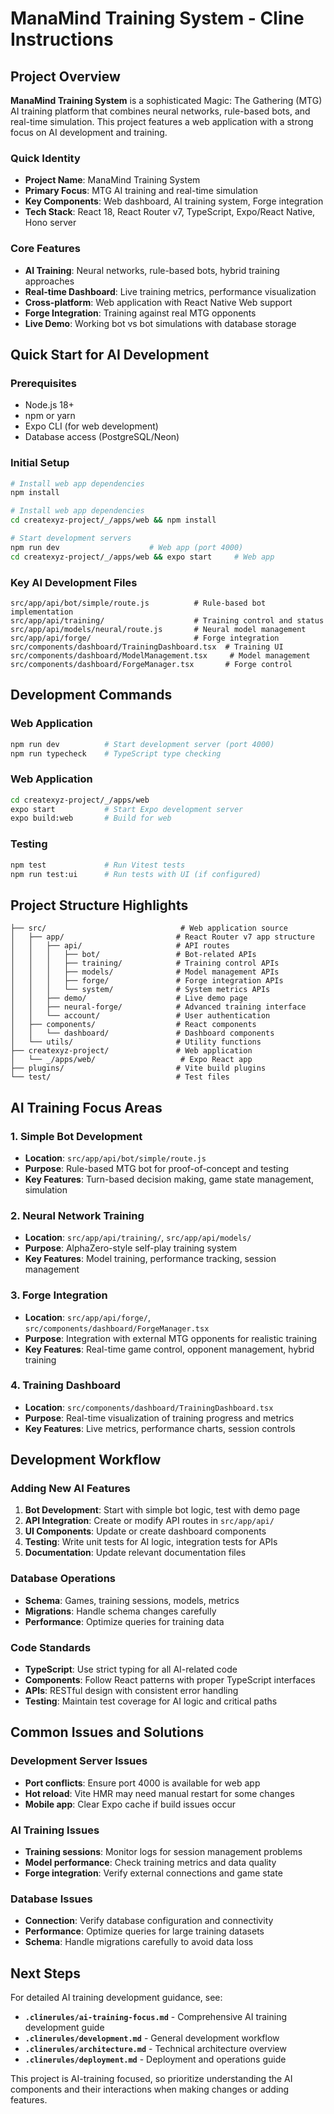 # ManaMind Training System - Cline Instructions

## Project Overview

**ManaMind Training System** is a sophisticated Magic: The Gathering (MTG) AI training platform that combines neural networks, rule-based bots, and real-time simulation. This project features a web application with a strong focus on AI development and training.

### Quick Identity
- **Project Name**: ManaMind Training System
- **Primary Focus**: MTG AI training and real-time simulation
- **Key Components**: Web dashboard, AI training system, Forge integration
- **Tech Stack**: React 18, React Router v7, TypeScript, Expo/React Native, Hono server

### Core Features
- **AI Training**: Neural networks, rule-based bots, hybrid training approaches
- **Real-time Dashboard**: Live training metrics, performance visualization
- **Cross-platform**: Web application with React Native Web support
- **Forge Integration**: Training against real MTG opponents
- **Live Demo**: Working bot vs bot simulations with database storage

## Quick Start for AI Development

### Prerequisites
- Node.js 18+
- npm or yarn
- Expo CLI (for web development)
- Database access (PostgreSQL/Neon)

### Initial Setup
```bash
# Install web app dependencies
npm install

# Install web app dependencies
cd createxyz-project/_/apps/web && npm install

# Start development servers
npm run dev                    # Web app (port 4000)
cd createxyz-project/_/apps/web && expo start     # Web app
```

### Key AI Development Files
```
src/app/api/bot/simple/route.js          # Rule-based bot implementation
src/app/api/training/                    # Training control and status
src/app/api/models/neural/route.js       # Neural model management
src/app/api/forge/                       # Forge integration
src/components/dashboard/TrainingDashboard.tsx  # Training UI
src/components/dashboard/ModelManagement.tsx     # Model management
src/components/dashboard/ForgeManager.tsx       # Forge control
```

## Development Commands

### Web Application
```bash
npm run dev          # Start development server (port 4000)
npm run typecheck    # TypeScript type checking
```

### Web Application
```bash
cd createxyz-project/_/apps/web
expo start           # Start Expo development server
expo build:web       # Build for web
```

### Testing
```bash
npm test             # Run Vitest tests
npm run test:ui      # Run tests with UI (if configured)
```

## Project Structure Highlights

```
├── src/                              # Web application source
│   ├── app/                         # React Router v7 app structure
│   │   ├── api/                     # API routes
│   │   │   ├── bot/                 # Bot-related APIs
│   │   │   ├── training/            # Training control APIs
│   │   │   ├── models/              # Model management APIs
│   │   │   ├── forge/               # Forge integration APIs
│   │   │   └── system/              # System metrics APIs
│   │   ├── demo/                    # Live demo page
│   │   ├── neural-forge/            # Advanced training interface
│   │   └── account/                 # User authentication
│   ├── components/                  # React components
│   │   └── dashboard/               # Dashboard components
│   └── utils/                       # Utility functions
├── createxyz-project/               # Web application
│   └── _/apps/web/                   # Expo React app
├── plugins/                         # Vite build plugins
└── test/                            # Test files
```

## AI Training Focus Areas

### 1. Simple Bot Development
- **Location**: `src/app/api/bot/simple/route.js`
- **Purpose**: Rule-based MTG bot for proof-of-concept and testing
- **Key Features**: Turn-based decision making, game state management, simulation

### 2. Neural Network Training
- **Location**: `src/app/api/training/`, `src/app/api/models/`
- **Purpose**: AlphaZero-style self-play training system
- **Key Features**: Model training, performance tracking, session management

### 3. Forge Integration
- **Location**: `src/app/api/forge/`, `src/components/dashboard/ForgeManager.tsx`
- **Purpose**: Integration with external MTG opponents for realistic training
- **Key Features**: Real-time game control, opponent management, hybrid training

### 4. Training Dashboard
- **Location**: `src/components/dashboard/TrainingDashboard.tsx`
- **Purpose**: Real-time visualization of training progress and metrics
- **Key Features**: Live metrics, performance charts, session controls

## Development Workflow

### Adding New AI Features
1. **Bot Development**: Start with simple bot logic, test with demo page
2. **API Integration**: Create or modify API routes in `src/app/api/`
3. **UI Components**: Update or create dashboard components
4. **Testing**: Write unit tests for AI logic, integration tests for APIs
5. **Documentation**: Update relevant documentation files

### Database Operations
- **Schema**: Games, training sessions, models, metrics
- **Migrations**: Handle schema changes carefully
- **Performance**: Optimize queries for training data

### Code Standards
- **TypeScript**: Use strict typing for all AI-related code
- **Components**: Follow React patterns with proper TypeScript interfaces
- **APIs**: RESTful design with consistent error handling
- **Testing**: Maintain test coverage for AI logic and critical paths

## Common Issues and Solutions

### Development Server Issues
- **Port conflicts**: Ensure port 4000 is available for web app
- **Hot reload**: Vite HMR may need manual restart for some changes
- **Mobile app**: Clear Expo cache if build issues occur

### AI Training Issues
- **Training sessions**: Monitor logs for session management problems
- **Model performance**: Check training metrics and data quality
- **Forge integration**: Verify external connections and game state

### Database Issues
- **Connection**: Verify database configuration and connectivity
- **Performance**: Optimize queries for large training datasets
- **Schema**: Handle migrations carefully to avoid data loss

## Next Steps

For detailed AI training development guidance, see:
- **`.clinerules/ai-training-focus.md`** - Comprehensive AI training development guide
- **`.clinerules/development.md`** - General development workflow
- **`.clinerules/architecture.md`** - Technical architecture overview
- **`.clinerules/deployment.md`** - Deployment and operations guide

This project is AI-training focused, so prioritize understanding the AI components and their interactions when making changes or adding features.
